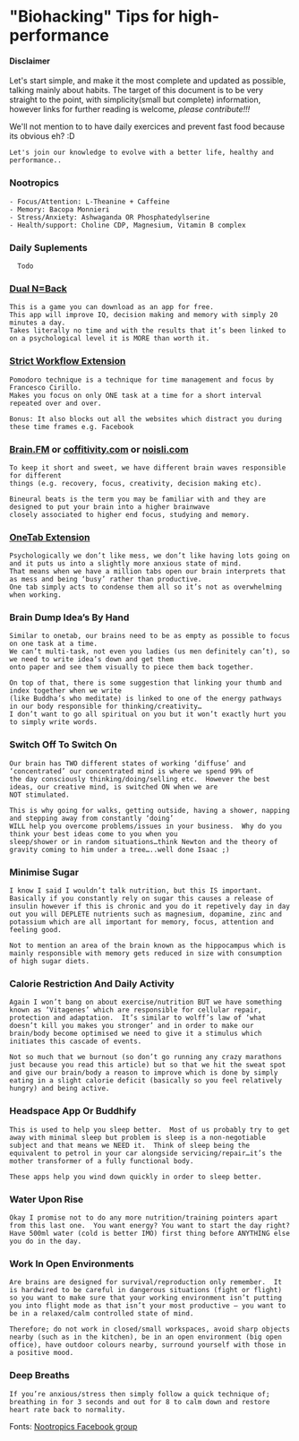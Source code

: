 # "Biohacking" Tips for high-performance

#### Disclaimer
  Let's start simple, and make it the most complete and updated as possible, talking mainly about habits. The target of this document is to be very straight to the point, with simplicity(small but complete) information, however links for further reading is welcome, *please contribute!!!*

We'll not mention to to have daily exercices and prevent fast food because its obvious eh? :D

`Let's join our knowledge to evolve with a better life, healthy and performance..`

### Nootropics
```
- Focus/Attention: L-Theanine + Caffeine
- Memory: Bacopa Monnieri
- Stress/Anxiety: Ashwaganda OR Phosphatedylserine
- Health/support: Choline CDP, Magnesium, Vitamin B complex
```

### Daily Suplements
```
  Todo
```

### [Dual N=Back](https://github.com/AlexVKO/Biohacking/edit/master/README.md)
```
This is a game you can download as an app for free.  
This app will improve IQ, decision making and memory with simply 20 minutes a day.  
Takes literally no time and with the results that it’s been linked to on a psychological level it is MORE than worth it.
```

### [Strict Workflow Extension](https://chrome.google.com/webstore/detail/strict-workflow/cgmnfnmlficgeijcalkgnnkigkefkbhd?hl=en)
```
Pomodoro technique is a technique for time management and focus by Francesco Cirillo. 
Makes you focus on only ONE task at a time for a short interval repeated over and over.

Bonus: It also blocks out all the websites which distract you during these time frames e.g. Facebook
```

### [Brain.FM](https://www.brain.fm/) or [coffitivity.com](coffitivity.com) or [noisli.com](https://www.noisli.com/)
```
To keep it short and sweet, we have different brain waves responsible for different 
things (e.g. recovery, focus, creativity, decision making etc).  

Bineural beats is the term you may be familiar with and they are designed to put your brain into a higher brainwave 
closely associated to higher end focus, studying and memory.
```

### [OneTab Extension](https://www.one-tab.com/)
```
Psychologically we don’t like mess, we don’t like having lots going on and it puts us into a slightly more anxious state of mind.  
That means when we have a million tabs open our brain interprets that as mess and being ‘busy’ rather than productive.  
One tab simply acts to condense them all so it’s not as overwhelming when working.
```

### Brain Dump Idea’s By Hand
```
Similar to onetab, our brains need to be as empty as possible to focus on one task at a time.  
We can’t multi-task, not even you ladies (us men definitely can’t), so we need to write idea’s down and get them 
onto paper and see them visually to piece them back together.

On top of that, there is some suggestion that linking your thumb and index together when we write 
(like Buddha’s who meditate) is linked to one of the energy pathways in our body responsible for thinking/creativity…
I don’t want to go all spiritual on you but it won’t exactly hurt you to simply write words.
```

### Switch Off To Switch On
```
Our brain has TWO different states of working ‘diffuse’ and ‘concentrated’ our concentrated mind is where we spend 99% of 
the day consciously thinking/doing/selling etc.  However the best ideas, our creative mind, is switched ON when we are
NOT stimulated.

This is why going for walks, getting outside, having a shower, napping and stepping away from constantly ‘doing’ 
WILL help you overcome problems/issues in your business.  Why do you think your best ideas come to you when you 
sleep/shower or in random situations…think Newton and the theory of gravity coming to him under a tree…..well done Isaac ;)
```

### Minimise Sugar
```
I know I said I wouldn’t talk nutrition, but this IS important.  
Basically if you constantly rely on sugar this causes a release of insulin however if this is chronic and you do it repetively day in day out you will DEPLETE nutrients such as magnesium, dopamine, zinc and potassium which are all important for memory, focus, attention and feeling good.

Not to mention an area of the brain known as the hippocampus which is mainly responsible with memory gets reduced in size with consumption of high sugar diets.
```

### Calorie Restriction And Daily Activity
```
Again I won’t bang on about exercise/nutrition BUT we have something known as ‘Vitagenes’ which are responsible for cellular repair, protection and adaptation.  It’s similar to wolff’s law of ‘what doesn’t kill you makes you stronger’ and in order to make our brain/body become optimised we need to give it a stimulus which initiates this cascade of events.

Not so much that we burnout (so don’t go running any crazy marathons just because you read this article) but so that we hit the sweat spot and give our brain/body a reason to improve which is done by simply eating in a slight calorie deficit (basically so you feel relatively hungry) and being active.
```

###  Headspace App Or Buddhify
```
This is used to help you sleep better.  Most of us probably try to get away with minimal sleep but problem is sleep is a non-negotiable subject and that means we NEED it.  Think of sleep being the equivalent to petrol in your car alongside servicing/repair…it’s the mother transformer of a fully functional body.

These apps help you wind down quickly in order to sleep better.
```

### Water Upon Rise
```
Okay I promise not to do any more nutrition/training pointers apart from this last one.  You want energy? You want to start the day right?  Have 500ml water (cold is better IMO) first thing before ANYTHING else you do in the day.
```

### Work In Open Environments
```
Are brains are designed for survival/reproduction only remember.  It is hardwired to be careful in dangerous situations (fight or flight) so you want to make sure that your working environment isn’t putting you into flight mode as that isn’t your most productive – you want to be in a relaxed/calm controlled state of mind.

Therefore; do not work in closed/small workspaces, avoid sharp objects nearby (such as in the kitchen), be in an open environment (big open office), have outdoor colours nearby, surround yourself with those in a positive mood.
```

### Deep Breaths
```
If you’re anxious/stress then simply follow a quick technique of; breathing in for 3 seconds and out for 8 to calm down and restore heart rate back to normality.
```

Fonts: 
[Nootropics Facebook group](https://www.facebook.com/groups/officialnootropics/)
